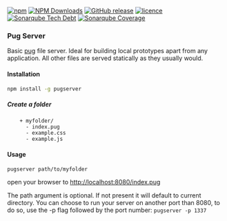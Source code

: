 [![npm](https://img.shields.io/npm/v/pugserver.svg?style=for-the-badge)](https://www.npmjs.com/package/pugserver)
[![NPM Downloads](https://img.shields.io/npm/dt/pugserver.svg?style=for-the-badge)](https://www.npmjs.com/package/pugserver)
[![GitHub release](https://img.shields.io/github/release/ctrlaltdev/pug-server.svg?style=for-the-badge)](https://github.com/ctrlaltdev/pug-server/releases)
[![licence](https://img.shields.io/npm/l/pugserver.svg?style=for-the-badge)](https://github.com/ctrlaltdev/pug-server/blob/master/LICENCE.md)
[![Sonarqube Tech Debt](https://img.shields.io/sonar/https/sonarcloud.io/pugserver/tech_debt.svg?style=for-the-badge)](https://sonarcloud.io/project/issues?facetMode=effort&id=pugserver&resolved=false&types=CODE_SMELL)
[![Sonarqube Coverage](https://img.shields.io/sonar/https/sonarcloud.io/pugserver/coverage.svg?style=for-the-badge)](https://sonarcloud.io/component_measures?id=pugserver&metric=Coverage)

### Pug Server
Basic [pug](https://pugjs.org) file server. Ideal for building local prototypes apart from any application. All other files are served statically as they usually would.

#### Installation
``` sh
npm install -g pugserver
```

##### Create a folder

```
    + myfolder/
      - index.pug
      - example.css
      - example.js
```

#### Usage
``` sh
pugserver path/to/myfolder
```

open your browser to [http://localhost:8080/index.pug](http://localhost:8080/index.pug)

The path argument is optional. If not present it will default to current directory.
You can choose to run your server on another port than 8080, to do so, use the -p flag followed by the port number: `pugserver -p 1337`

